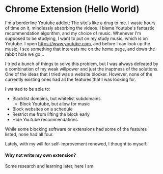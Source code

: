 # Chrome Extension (Hello World)

I'm a borderline Youtube addict; The site's like a drug to me. I waste hours of time on it, mindlessly absorbing the videos. I blame Youtube's fantastic recommendation algorithm, and my choice of music. Whenever I'm supposed to be studying, I want to put on my study music, which is on Youtube. I open <https://www.youtube.com>, and before I can look up the music, I see something that interests me on the home page, and down the rabbit hole we go...

I tried a bunch of things to solve this problem, but I was always defeated by a combination of my weak willpower and just the inaptness of the solutions. One of the ideas that I tried was a website blocker. However, none of the currently existing ones had all the features that I was looking for.

I wanted to be able to:
* Blacklist domains, but whitelist subdomains
	* Block Youtube, but allow for music
* Block websites on a schedule
* Restrict me from lifting the block early
* Hide Youtube recommendations


While some blocking software or extensions had some of the features listed, none had all four.

Lately, with my will for self-improvement renewed, I thought to myself:

#### Why not write my own extension?

Some research and learning later, here I am. 